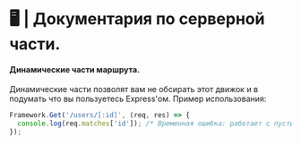 # 🖥 | Документария по серверной части.

#### Динамические части маршрута.

Динамические части позволят вам не обсирать этот движок и в подумать что вы пользуетесь Express'ом. Пример использования:

```js
Framework.Get('/users/[:id]', (req, res) => {
  console.log(req.matches['id']); /* Временная ошибка: работает с пустыми значениями, то есть можно написать /users/ и оно сработает. */
});
```
